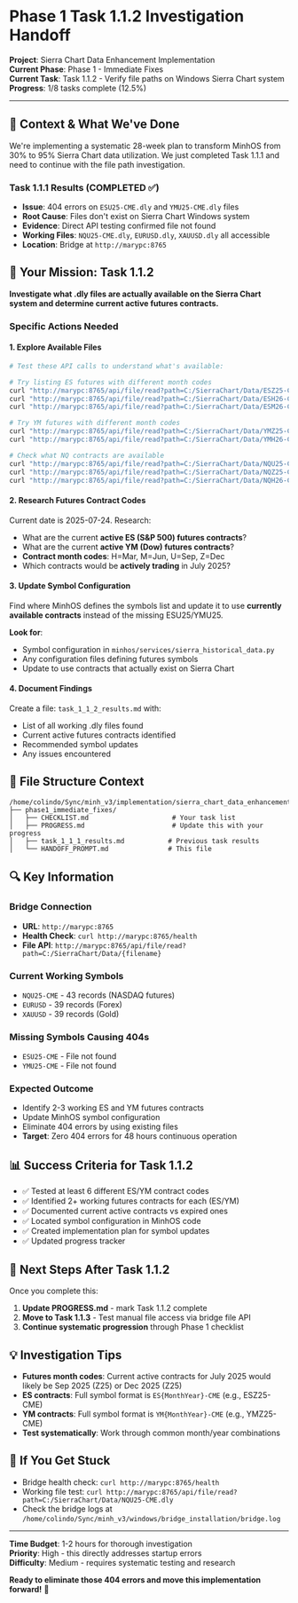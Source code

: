 # Phase 1 Task 1.1.2 Investigation Handoff

**Project**: Sierra Chart Data Enhancement Implementation  
**Current Phase**: Phase 1 - Immediate Fixes  
**Current Task**: Task 1.1.2 - Verify file paths on Windows Sierra Chart system  
**Progress**: 1/8 tasks complete (12.5%)

---

## 🎯 **Context & What We've Done**

We're implementing a systematic 28-week plan to transform MinhOS from 30% to 95% Sierra Chart data utilization. We just completed Task 1.1.1 and need to continue with the file path investigation.

### **Task 1.1.1 Results (COMPLETED ✅)**
- **Issue**: 404 errors on `ESU25-CME.dly` and `YMU25-CME.dly` files
- **Root Cause**: Files don't exist on Sierra Chart Windows system
- **Evidence**: Direct API testing confirmed file not found
- **Working Files**: `NQU25-CME.dly`, `EURUSD.dly`, `XAUUSD.dly` all accessible
- **Location**: Bridge at `http://marypc:8765`

## 🚀 **Your Mission: Task 1.1.2**

**Investigate what .dly files are actually available on the Sierra Chart system and determine current active futures contracts.**

### **Specific Actions Needed**

#### **1. Explore Available Files**
```bash
# Test these API calls to understand what's available:

# Try listing ES futures with different month codes
curl "http://marypc:8765/api/file/read?path=C:/SierraChart/Data/ESZ25-CME.dly"
curl "http://marypc:8765/api/file/read?path=C:/SierraChart/Data/ESH26-CME.dly" 
curl "http://marypc:8765/api/file/read?path=C:/SierraChart/Data/ESM26-CME.dly"

# Try YM futures with different month codes  
curl "http://marypc:8765/api/file/read?path=C:/SierraChart/Data/YMZ25-CME.dly"
curl "http://marypc:8765/api/file/read?path=C:/SierraChart/Data/YMH26-CME.dly"

# Check what NQ contracts are available
curl "http://marypc:8765/api/file/read?path=C:/SierraChart/Data/NQU25-CME.dly" # We know this works
curl "http://marypc:8765/api/file/read?path=C:/SierraChart/Data/NQZ25-CME.dly"
curl "http://marypc:8765/api/file/read?path=C:/SierraChart/Data/NQH26-CME.dly"
```

#### **2. Research Futures Contract Codes**
Current date is 2025-07-24. Research:
- What are the current **active ES (S&P 500) futures contracts**?
- What are the current **active YM (Dow) futures contracts**?
- **Contract month codes**: H=Mar, M=Jun, U=Sep, Z=Dec
- Which contracts would be **actively trading** in July 2025?

#### **3. Update Symbol Configuration**
Find where MinhOS defines the symbols list and update it to use **currently available contracts** instead of the missing ESU25/YMU25.

**Look for**:
- Symbol configuration in `minhos/services/sierra_historical_data.py`
- Any configuration files defining futures symbols
- Update to use contracts that actually exist on Sierra Chart

#### **4. Document Findings**
Create a file: `task_1_1_2_results.md` with:
- List of all working .dly files found
- Current active futures contracts identified  
- Recommended symbol updates
- Any issues encountered

## 📁 **File Structure Context**

```
/home/colindo/Sync/minh_v3/implementation/sierra_chart_data_enhancement/
├── phase1_immediate_fixes/
│   ├── CHECKLIST.md                     # Your task list
│   ├── PROGRESS.md                      # Update this with your progress
│   ├── task_1_1_1_results.md           # Previous task results
│   └── HANDOFF_PROMPT.md               # This file
```

## 🔍 **Key Information**

### **Bridge Connection**
- **URL**: `http://marypc:8765`
- **Health Check**: `curl http://marypc:8765/health`
- **File API**: `http://marypc:8765/api/file/read?path=C:/SierraChart/Data/{filename}`

### **Current Working Symbols**
- `NQU25-CME` - 43 records (NASDAQ futures)
- `EURUSD` - 39 records (Forex)  
- `XAUUSD` - 39 records (Gold)

### **Missing Symbols Causing 404s**
- `ESU25-CME` - File not found
- `YMU25-CME` - File not found

### **Expected Outcome**
- Identify 2-3 working ES and YM futures contracts
- Update MinhOS symbol configuration
- Eliminate 404 errors by using existing files
- **Target**: Zero 404 errors for 48 hours continuous operation

## 📊 **Success Criteria for Task 1.1.2**

- ✅ Tested at least 6 different ES/YM contract codes
- ✅ Identified 2+ working futures contracts for each (ES/YM)
- ✅ Documented current active contracts vs expired ones
- ✅ Located symbol configuration in MinhOS code
- ✅ Created implementation plan for symbol updates
- ✅ Updated progress tracker

## 🎯 **Next Steps After Task 1.1.2**

Once you complete this:
1. **Update PROGRESS.md** - mark Task 1.1.2 complete
2. **Move to Task 1.1.3** - Test manual file access via bridge file API
3. **Continue systematic progression** through Phase 1 checklist

## 💡 **Investigation Tips**

- **Futures month codes**: Current active contracts for July 2025 would likely be Sep 2025 (Z25) or Dec 2025 (Z25) 
- **ES contracts**: Full symbol format is `ES{MonthYear}-CME` (e.g., ESZ25-CME)
- **YM contracts**: Full symbol format is `YM{MonthYear}-CME` (e.g., YMZ25-CME)
- **Test systematically**: Work through common month/year combinations

## 🚨 **If You Get Stuck**

- Bridge health check: `curl http://marypc:8765/health`
- Working file test: `curl http://marypc:8765/api/file/read?path=C:/SierraChart/Data/NQU25-CME.dly`
- Check the bridge logs at `/home/colindo/Sync/minh_v3/windows/bridge_installation/bridge.log`

---

**Time Budget**: 1-2 hours for thorough investigation  
**Priority**: High - this directly addresses startup errors  
**Difficulty**: Medium - requires systematic testing and research

**Ready to eliminate those 404 errors and move this implementation forward!** 🚀